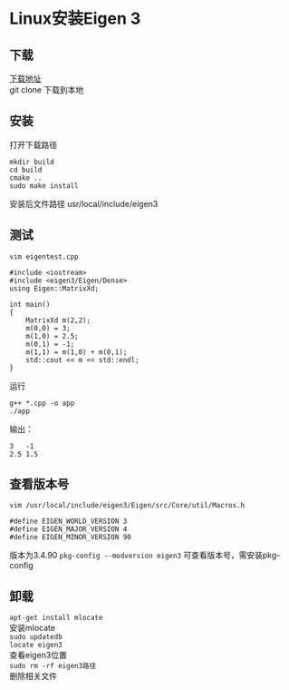 # Linux安装Eigen 3
## 下载
[下载地址](https://gitlab.com/libeigen/eigen/-/tree/master)  
git clone 下载到本地
## 安装
打开下载路径
```
mkdir build
cd build
cmake ..
sudo make install
```
安装后文件路径 usr/local/include/eigen3
## 测试
`vim eigentest.cpp`
```
#include <iostream>
#include <eigen3/Eigen/Dense>
using Eigen::MatrixXd;

int main()
{
	MatrixXd m(2,2);
	m(0,0) = 3;
	m(1,0) = 2.5;
	m(0,1) = -1;
	m(1,1) = m(1,0) + m(0,1);
	std::cout << m << std::endl;
}
```
运行

`g++ *.cpp -o app`  
`./app` 
 
输出：
```
3   -1
2.5 1.5
```
## 查看版本号
`vim /usr/local/include/eigen3/Eigen/src/Core/util/Macros.h`
```
#define EIGEN_WORLD_VERSION 3
#define EIGEN_MAJOR_VERSION 4
#define EIGEN_MINOR_VERSION 90
```
版本为3.4.90
`pkg-config --modversion eigen3`
可查看版本号，需安装pkg-config
## 卸载
`apt-get install mlocate`  
安装mlocate  
`sudo updatedb`  
`locate eigen3`  
查看eigen3位置  
`sudo rm -rf eigen3路径`  
删除相关文件  
